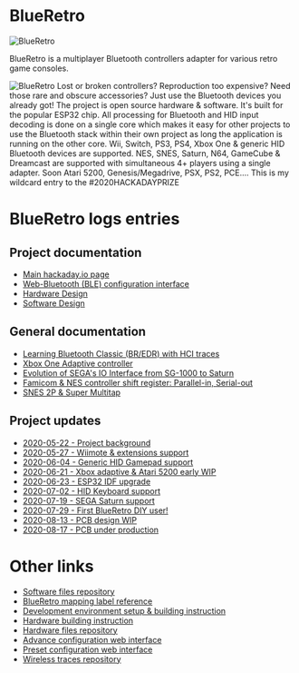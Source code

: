 # BlueRetro
![BlueRetro](https://cdn.hackaday.io/images/7104601597769319104.png)

BlueRetro is a multiplayer Bluetooth controllers adapter for various retro game consoles.

![BlueRetro](https://cdn.hackaday.io/images/5806801590105510986.jpg)
Lost or broken controllers? Reproduction too expensive? Need those rare and obscure accessories? Just use the Bluetooth devices you already got! The project is open source hardware & software. It's built for the popular ESP32 chip. All processing for Bluetooth and HID input decoding is done on a single core which makes it easy for other projects to use the Bluetooth stack within their own project as long the application is running on the other core. Wii, Switch, PS3, PS4, Xbox One & generic HID Bluetooth devices are supported. NES, SNES, Saturn, N64, GameCube & Dreamcast are supported with simultaneous 4+ players using a single adapter. Soon Atari 5200, Genesis/Megadrive, PSX, PS2, PCE....
This is my wildcard entry to the #2020HACKADAYPRIZE

# BlueRetro logs entries
## Project documentation
* [Main hackaday.io page](https://hackaday.io/project/170365-blueretro)
* [Web-Bluetooth (BLE) configuration interface](https://hackaday.io/project/170365-blueretro/log/180020-web-bluetooth-ble-configuration-interface)
* [Hardware Design](https://hackaday.io/project/170365-blueretro/log/182054-blueretro-hardware-design)
* [Software Design](https://hackaday.io/project/170365-blueretro/log/182603-blueretro-software-design)
## General documentation
* [Learning Bluetooth Classic (BR/EDR) with HCI traces](https://hackaday.io/project/170365-blueretro/log/178249-learning-bluetooth-classic-bredr-with-hci-traces)
* [Xbox One Adaptive controller](https://hackaday.io/project/170365-blueretro/log/179869-xbox-one-adaptive-controller)
* [Evolution of SEGA's IO Interface from SG-1000 to Saturn](https://hackaday.io/project/170365-blueretro/log/180790-evolution-of-segas-io-interface-from-sg-1000-to-saturn)
* [Famicom & NES controller shift register: Parallel-in, Serial-out](https://hackaday.io/project/170365-blueretro/log/181368-famicom-nes-controller-shift-register-parallel-in-serial-out)
* [SNES 2P & Super Multitap](https://hackaday.io/project/170365-blueretro/log/181686-2020-08-04-progress-update-sfcsnes-support)
## Project updates
* [2020-05-22 - Project background](https://hackaday.io/project/170365-blueretro/log/177934-background-and-current-status)
* [2020-05-27 - Wiimote & extensions support](https://hackaday.io/project/170365-blueretro/log/178223-2020-05-27-progress-update)
* [2020-06-04 - Generic HID Gamepad support](https://hackaday.io/project/170365-blueretro/log/178734-2020-06-04-progress-update)
* [2020-06-21 - Xbox adaptive & Atari 5200 early WIP](https://hackaday.io/project/170365-blueretro/log/179590-2020-06-21-progress-update)
* [2020-06-23 - ESP32 IDF upgrade](https://hackaday.io/project/170365-blueretro/log/179680-2020-06-23-progress-update)
* [2020-07-02 - HID Keyboard support](https://hackaday.io/project/170365-blueretro/log/180112-2020-07-02-progress-update)
* [2020-07-19 - SEGA Saturn support](https://hackaday.io/project/170365/log/181004-2020-07-19-progress-update-sega-saturn-support)
* [2020-07-29 - First BlueRetro DIY user!](https://hackaday.io/project/170365/log/181547-2020-07-29-progress-update-first-blueretro-diy-user)
* [2020-08-13 - PCB design WIP](https://hackaday.io/project/170365-blueretro/log/182171-2020-08-13-progress-update-pcb-design-wip)
* [2020-08-17 - PCB under production](https://hackaday.io/project/170365-blueretro/log/182339-2020-08-17-progress-update-proto-pcb-under-production)
# Other links
* [Software files repository](https://github.com/darthcloud/BlueRetro)
* [BlueRetro mapping label reference](https://docs.google.com/spreadsheets/d/e/2PACX-1vRln_dhkahEIhq4FQY_p461r5qvLn-Hkl89ZtfyIOGAqdnPtQZ5Ihfsjvd94fRbaHX8wU3F-r2ODYbM/pubhtml)
* [Development environment setup & building instruction](https://github.com/darthcloud/BlueRetroRoot)
* [Hardware building instruction](https://github.com/darthcloud/BlueRetro/wiki)
* [Hardware files repository](https://github.com/darthcloud/BlueRetroHW)
* [Advance configuration web interface](https://darthcloud.github.io/BlueRetroWebCfg/blueretro.html)
* [Preset configuration web interface](https://darthcloud.github.io/BlueRetroWebCfg/blueretro_presets.html)
* [Wireless traces repository](https://github.com/darthcloud/bt_traces)
